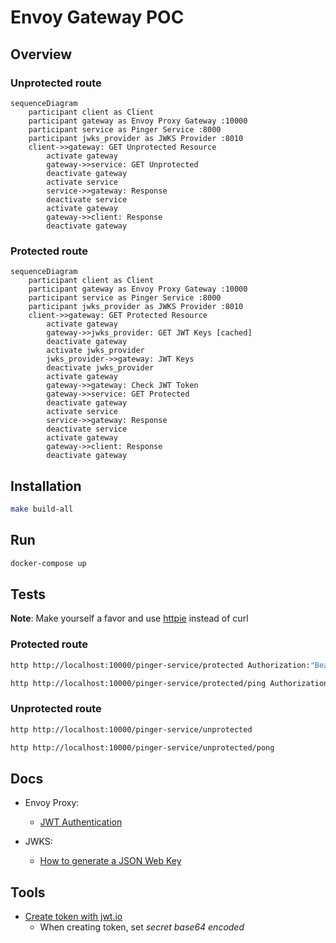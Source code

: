 # Envoy Gateway POC

## Overview

### Unprotected route

```mermaid
sequenceDiagram
    participant client as Client
    participant gateway as Envoy Proxy Gateway :10000
    participant service as Pinger Service :8000
    participant jwks_provider as JWKS Provider :8010
    client->>gateway: GET Unprotected Resource
        activate gateway
        gateway->>service: GET Unprotected
        deactivate gateway
        activate service
        service->>gateway: Response
        deactivate service
        activate gateway
        gateway->>client: Response
        deactivate gateway
```

### Protected route

```mermaid
sequenceDiagram
    participant client as Client
    participant gateway as Envoy Proxy Gateway :10000
    participant service as Pinger Service :8000
    participant jwks_provider as JWKS Provider :8010
    client->>gateway: GET Protected Resource
        activate gateway
        gateway->>jwks_provider: GET JWT Keys [cached]
        deactivate gateway
        activate jwks_provider
        jwks_provider->>gateway: JWT Keys
        deactivate jwks_provider
        activate gateway
        gateway->>gateway: Check JWT Token
        gateway->>service: GET Protected
        deactivate gateway
        activate service
        service->>gateway: Response
        deactivate service
        activate gateway
        gateway->>client: Response
        deactivate gateway
```


## Installation

```sh
make build-all
```

## Run
```sh
docker-compose up
```

## Tests

**Note**: Make yourself a favor and use [httpie](https://httpie.io/cli) instead of curl

### Protected route

```sh
http http://localhost:10000/pinger-service/protected Authorization:"Bearer eyJhbGciOiJIUzI1NiIsInR5cCI6IkpXVCJ9.eyJzdWIiOiIxMjM0NTY3ODkwIiwibmFtZSI6IkpvaG4gRG9lIiwiaWF0IjoxNTE2MjM5MDIyfQ.b34h75BHF04QKEMBiiKZ1H8vVJMBWv3JybA9LT-GF9s"
```

```sh
http http://localhost:10000/pinger-service/protected/ping Authorization:"Bearer eyJhbGciOiJIUzI1NiIsInR5cCI6IkpXVCJ9.eyJzdWIiOiIxMjM0NTY3ODkwIiwibmFtZSI6IkpvaG4gRG9lIiwiaWF0IjoxNTE2MjM5MDIyfQ.b34h75BHF04QKEMBiiKZ1H8vVJMBWv3JybA9LT-GF9s"
```

### Unprotected route

```sh
http http://localhost:10000/pinger-service/unprotected
```

```sh
http http://localhost:10000/pinger-service/unprotected/pong
```


## Docs

- Envoy Proxy:
  - [JWT Authentication](https://www.envoyproxy.io/docs/envoy/v1.23.0/configuration/http/http_filters/jwt_authn_filter.html?highlight=local_jwks)

- JWKS:
  - [How to generate a JSON Web Key](https://connect2id.com/products/nimbus-jose-jwt/examples/jwk-generation)

## Tools

- [Create token with jwt.io](https://jwt.io)
  - When creating token, set *secret base64 encoded*
